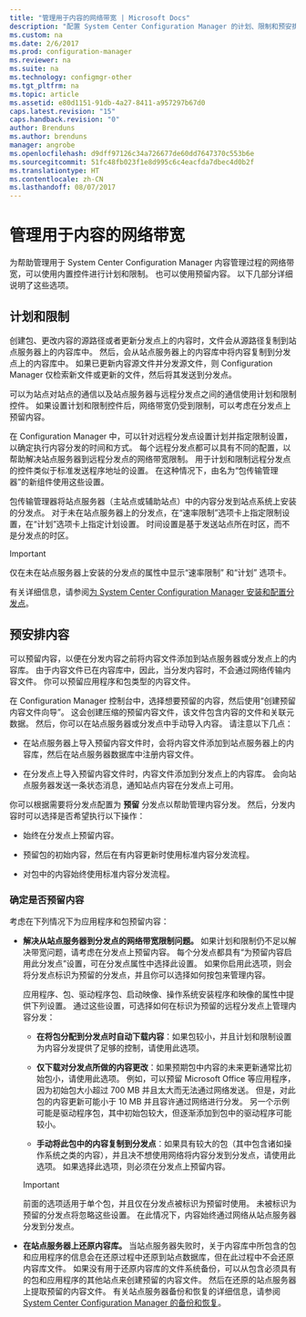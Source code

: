 ```yaml
---
title: "管理用于内容的网络带宽 | Microsoft Docs"
description: "配置 System Center Configuration Manager 的计划、限制和预安排内容。"
ms.custom: na
ms.date: 2/6/2017
ms.prod: configuration-manager
ms.reviewer: na
ms.suite: na
ms.technology: configmgr-other
ms.tgt_pltfrm: na
ms.topic: article
ms.assetid: e80d1151-91db-4a27-8411-a957297b67d0
caps.latest.revision: "15"
caps.handback.revision: "0"
author: Brenduns
ms.author: brenduns
manager: angrobe
ms.openlocfilehash: d9dff97126c34a726677de60dd7647370c553b6e
ms.sourcegitcommit: 51fc48fb023f1e8d995c6c4eacfda7dbec4d0b2f
ms.translationtype: HT
ms.contentlocale: zh-CN
ms.lasthandoff: 08/07/2017
---
```

# <a name="manage-network-bandwidth-for-content"></a>管理用于内容的网络带宽
为帮助管理用于 System Center Configuration Manager 内容管理过程的网络带宽，可以使用内置控件进行计划和限制。 也可以使用预留内容。 以下几部分详细说明了这些选项。

##  <a name="BKMK_PlanningForThrottling"></a>计划和限制  

 创建包、更改内容的源路径或者更新分发点上的内容时，文件会从源路径复制到站点服务器上的内容库中。 然后，会从站点服务器上的内容库中将内容复制到分发点上的内容库中。 如果已更新内容源文件并分发源文件，则 Configuration Manager 仅检索新文件或更新的文件，然后将其发送到分发点。

 可以为站点对站点的通信以及站点服务器与远程分发点之间的通信使用计划和限制控件。 如果设置计划和限制控件后，网络带宽仍受到限制，可以考虑在分发点上预留内容。  

 在 Configuration Manager 中，可以针对远程分发点设置计划并指定限制设置，以确定执行内容分发的时间和方式。 每个远程分发点都可以具有不同的配置，以帮助解决站点服务器到远程分发点的网络带宽限制。 用于计划和限制远程分发点的控件类似于标准发送程序地址的设置。 在这种情况下，由名为“包传输管理器”的新组件使用这些设置。

 包传输管理器将站点服务器（主站点或辅助站点）中的内容分发到站点系统上安装的分发点。 对于未在站点服务器上的分发点，在“速率限制”选项卡上指定限制设置，在“计划”选项卡上指定计划设置。 时间设置是基于发送站点所在时区，而不是分发点的时区。  

> [!IMPORTANT]  
>  仅在未在站点服务器上安装的分发点的属性中显示“速率限制”  和“计划”  选项卡。  

有关详细信息，请参阅[为 System Center Configuration Manager 安装和配置分发点](/sccm/core/servers/deploy/configure/install-and-configure-distribution-points)。  

##  <a name="BKMK_PrestagingContent"></a>预安排内容  
 可以预留内容，以便在分发内容之前将内容文件添加到站点服务器或分发点上的内容库。 由于内容文件已在内容库中，因此，当分发内容时，不会通过网络传输内容文件。 你可以预留应用程序和包类型的内容文件。  

在 Configuration Manager 控制台中，选择想要预留的内容，然后使用“创建预留内容文件向导”。 这会创建压缩的预留内容文件，该文件包含内容的文件和关联元数据。 然后，你可以在站点服务器或分发点中手动导入内容。 请注意以下几点：  

-   在站点服务器上导入预留内容文件时，会将内容文件添加到站点服务器上的内容库，然后在站点服务器数据库中注册内容文件。  

-   在分发点上导入预留内容文件时，内容文件添加到分发点上的内容库。 会向站点服务器发送一条状态消息，通知站点内容在分发点上可用。  

你可以根据需要将分发点配置为 **预留** 分发点以帮助管理内容分发。 然后，分发内容时可以选择是否希望执行以下操作：  

-   始终在分发点上预留内容。  

-   预留包的初始内容，然后在有内容更新时使用标准内容分发流程。  

-   对包中的内容始终使用标准内容分发流程。  

###  <a name="BKMK_DetermineToPrestageContent"></a>确定是否预留内容  
 考虑在下列情况下为应用程序和包预留内容：  

-   **解决从站点服务器到分发点的网络带宽限制问题。** 如果计划和限制仍不足以解决带宽问题，请考虑在分发点上预留内容。 每个分发点都具有“为预留内容启用此分发点”设置，可在分发点属性中选择此设置。 如果你启用此选项，则会将分发点标识为预留的分发点，并且你可以选择如何按包来管理内容。  

    应用程序、包、驱动程序包、启动映像、操作系统安装程序和映像的属性中提供下列设置。 通过这些设置，可选择如何在标识为预留的远程分发点上管理内容分发：  

    -   **在将包分配到分发点时自动下载内容**：如果包较小，并且计划和限制设置为内容分发提供了足够的控制，请使用此选项。  

    -   **仅下载对分发点所做的内容更改**：如果预期包中内容的未来更新通常比初始包小，请使用此选项。 例如，可以预留 Microsoft Office 等应用程序，因为初始包大小超过 700 MB 并且太大而无法通过网络发送。 但是，对此包的内容更新可能小于 10 MB 并且容许通过网络进行分发。 另一个示例可能是驱动程序包，其中初始包较大，但逐渐添加到包中的驱动程序可能较小。  

    -   **手动将此包中的内容复制到分发点**：如果具有较大的包（其中包含诸如操作系统之类的内容），并且决不想使用网络将内容分发到分发点，请使用此选项。 如果选择此选项，则必须在分发点上预留内容。  

    > [!IMPORTANT]  
    >  前面的选项适用于单个包，并且仅在分发点被标识为预留时使用。 未被标识为预留的分发点将忽略这些设置。 在此情况下，内容始终通过网络从站点服务器分发到分发点。  

-   **在站点服务器上还原内容库。** 当站点服务器失败时，关于内容库中所包含的包和应用程序的信息会在还原过程中还原到站点数据库，但在此过程中不会还原内容库文件。 如果没有用于还原内容库的文件系统备份，可以从包含必须具有的包和应用程序的其他站点来创建预留的内容文件。 然后在还原的站点服务器上提取预留的内容文件。 有关站点服务器备份和恢复的详细信息，请参阅 [System Center Configuration Manager 的备份和恢复](/sccm/protect/understand/backup-and-recovery)。  
